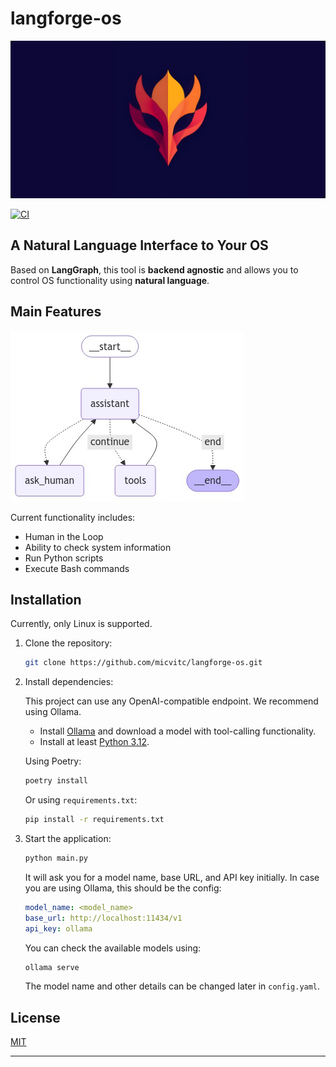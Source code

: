 # langforge-os

![logo](static/logo.png)

[![CI](https://github.com/micvitc/langforge-os/actions/workflows/ci.yml/badge.svg)](https://github.com/micvitc/langforge-os/actions/workflows/ci.yml)

## A Natural Language Interface to Your OS

Based on **LangGraph**, this tool is **backend agnostic** and allows you to control OS functionality using **natural language**.

## Main Features

![graph](static/graph.png)

Current functionality includes:
- Human in the Loop
- Ability to check system information
- Run Python scripts
- Execute Bash commands

## Installation

Currently, only Linux is supported.

1. Clone the repository:
    ```bash
    git clone https://github.com/micvitc/langforge-os.git
    ```

2. Install dependencies:

    This project can use any OpenAI-compatible endpoint. We recommend using Ollama.

    - Install [Ollama](https://ollama.com/download) and download a model with tool-calling functionality.
    - Install at least [Python 3.12](https://www.python.org/downloads/release/python-3120/).

    Using Poetry:
    ```bash
    poetry install
    ```

    Or using `requirements.txt`:
    ```bash
    pip install -r requirements.txt
    ```

3. Start the application:
    ```bash
    python main.py
    ```

    It will ask you for a model name, base URL, and API key initially. In case you are using Ollama, this should be the config:
    
    ```yaml
    model_name: <model_name>
    base_url: http://localhost:11434/v1
    api_key: ollama
    ```

    You can check the available models using:

    ```bash
    ollama serve
    ```

    The model name and other details can be changed later in `config.yaml`.

## License

[MIT](https://github.com/micvitc/langforge-os/blob/main/LICENSE)

---









